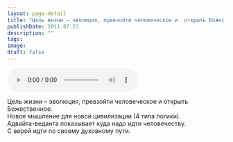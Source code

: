 ```yaml
---
layout: page-detail
title: "Цель жизни – эволюция, превзойти человеческое и  открыть Божественное"
publishDate: 2011.07.23
description: ""
tags:
image:
draft: false
---
```


<audio title="2011.07.23 - Цель жизни – эволюция, превзойти человеческое и  открыть Божественное.mp3" src="https://filer-api.advayta.org/v1.0/public/files/75248" controls=""></audio>

 Цель жизни – эволюция, превзойти человеческое и открыть Божественное.  
 Новое мышление для новой цивилизации (4 типа логики).  
 Адвайта-веданта показывает куда надо идти человечеству.  
 С верой идти по своему духовному пути.  

  
